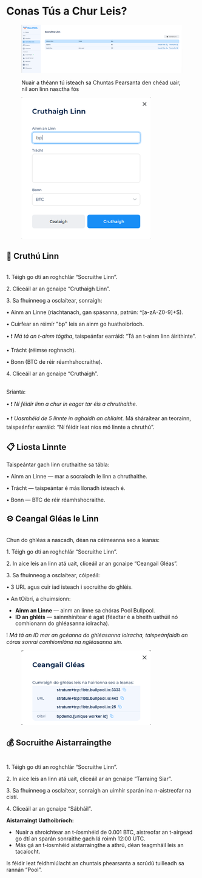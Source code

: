 # Conas Tús a Chur Leis?

<figure><img src="../.gitbook/assets/image (1) (1) (1) (1).png" alt=""><figcaption><p>Nuair a théann tú isteach sa Chuntas Pearsanta den chéad uair, níl aon linn nasctha fós</p></figcaption></figure>

<figure><img src="../.gitbook/assets/image (2) (1) (1) (1).png" alt="" width="341"><figcaption></figcaption></figure>

## 🚀 Cruthú Linn

\
1\. Téigh go dtí an roghchlár “Socruithe Linn”.

2\. Cliceáil ar an gcnaipe “Cruthaigh Linn”.

3\. Sa fhuinneog a osclaítear, sonraigh:

• Ainm an Linne (riachtanach, gan spásanna, patrún: ^\[a-zA-Z0-9]+$).

• Cuirfear an réimír "bp" leis an ainm go huathoibríoch.

• ❗ _Má tá an t-ainm tógtha_, taispeánfar earráid: “Tá an t-ainm linn áirithinte”.

• Trácht (réimse roghnach).

• Bonn (BTC de réir réamhshocraithe).

4\. Cliceáil ar an gcnaipe “Cruthaigh”.

\
Srianta:

• ❗ _Ní féidir linn a chur in eagar tar éis a chruthaithe._

• ❗ _Uasmhéid de 5 linnte in aghaidh an chliaint._ Má sháraítear an teorainn, taispeánfar earráid: “Ní féidir leat níos mó linnte a chruthú”.

## 📋 Liosta Linnte

Taispeántar gach linn cruthaithe sa tábla:

• Ainm an Linne — mar a socraíodh le linn a chruthaithe.

• Trácht — taispeántar é más líonadh isteach é.

• Bonn — BTC de réir réamhshocraithe.

## ⚙️ Ceangal Gléas le Linn

\
Chun do ghléas a nascadh, déan na céimeanna seo a leanas:

1\. Téigh go dtí an roghchlár “Socruithe Linn”.

2\. In aice leis an linn atá uait, cliceáil ar an gcnaipe “Ceangail Gléas”.

3\. Sa fhuinneog a osclaítear, cóipeáil:

• 3 URL agus cuir iad isteach i socruithe do ghléis.

• An tOibrí, a chuimsíonn:

* **Ainm an Linne** — ainm an linne sa chóras Pool Bullpool.
* **ID an ghléis** — sainmhínítear é agat (féadtar é a bheith uathúil nó comhionann do ghléasanna iolracha).

❕ _Má tá an ID mar an gcéanna do ghléasanna iolracha, taispeánfaidh an córas sonraí comhiomlána na ngléasanna sin._

<figure><img src="../.gitbook/assets/image (3) (1) (1) (1).png" alt="" width="341"><figcaption></figcaption></figure>

## 💰 Socruithe Aistarraingthe

\
1\. Téigh go dtí an roghchlár “Socruithe Linn”.

2\. In aice leis an linn atá uait, cliceáil ar an gcnaipe “Tarraing Siar”.

3\. Sa fhuinneog a osclaítear, sonraigh an uimhir sparán ina n-aistreofar na cistí.

4\. Cliceáil ar an gcnaipe “Sábháil”.

**Aistarraingt Uathoibríoch:**

* Nuair a shroichtear an t-íosmhéid de 0.001 BTC, aistreofar an t-airgead go dtí an sparán sonraithe gach lá roimh 12:00 UTC.
* Más gá an t-íosmhéid aistarraingthe a athrú, déan teagmháil leis an tacaíocht.

Is féidir leat feidhmiúlacht an chuntais phearsanta a scrúdú tuilleadh sa rannán “Pool”.
